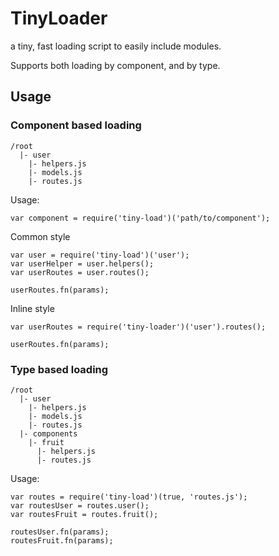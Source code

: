 # TinyLoader

a tiny, fast loading script to easily include modules.

Supports both loading by component, and by type.

## Usage

### Component based loading

```
/root
  |- user
    |- helpers.js
    |- models.js
    |- routes.js
```

Usage:
```
var component = require('tiny-load')('path/to/component');
```

Common style
```
var user = require('tiny-load')('user');
var userHelper = user.helpers();
var userRoutes = user.routes();

userRoutes.fn(params);
```

Inline style
```
var userRoutes = require('tiny-loader')('user').routes();

userRoutes.fn(params);
```

### Type based loading

```
/root
  |- user
    |- helpers.js
    |- models.js
    |- routes.js
  |- components
    |- fruit
      |- helpers.js
      |- routes.js
```

Usage:
```
var routes = require('tiny-load')(true, 'routes.js');
var routesUser = routes.user();
var routesFruit = routes.fruit();

routesUser.fn(params);
routesFruit.fn(params);
```
